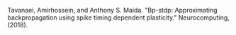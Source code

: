 Tavanaei, Amirhossein, and Anthony S. Maida. "Bp-stdp: Approximating backpropagation using spike timing dependent plasticity." Neurocomputing, (2018).
